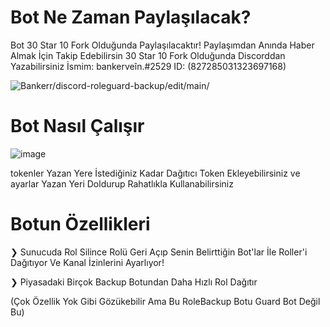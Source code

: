 # Bot Ne Zaman Paylaşılacak? 
Bot 30 Star 10 Fork  Olduğunda Paylaşılacaktır!
Paylaşımdan Anında Haber Almak İçin Takip Edebilirsin
30 Star 10 Fork Olduğunda Discorddan Yazabilirsiniz İsmim: bankerveîn.#2529 ID: (827285031323697168)

<img src="https://komarev.com/ghpvc/?username=discord-roleguard-backup-main&label=Ziyaretçi%20Sayısı&color=da004e" alt="Bankerr/discord-roleguard-backup/edit/main/" /> <p>
# Bot Nasıl Çalışır

![image](https://user-images.githubusercontent.com/85123990/131266783-849aecf6-3dd3-4b13-a5f4-9252f8bb067b.png)


tokenler Yazan Yere İstediğiniz Kadar Dağıtıcı Token Ekleyebilirsiniz ve ayarlar Yazan Yeri Doldurup Rahatlıkla Kullanabilirsiniz 

# Botun Özellikleri

❯ Sunucuda Rol Silince Rolü Geri Açıp Senin Belirttiğin Bot'lar İle Roller'i Dağıtıyor Ve Kanal İzinlerini Ayarlıyor!

❯ Piyasadaki Birçok Backup Botundan Daha Hızlı Rol Dağıtır 

(Çok Özellik Yok Gibi Gözükebilir Ama Bu RoleBackup Botu Guard Bot Değil Bu)
